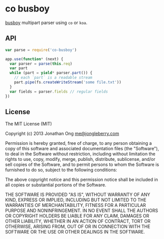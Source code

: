 # co busboy

[busboy](http://github.com/mscdex/busboy) multipart parser using `co` or `koa`.

## API

```js
var parse = require('co-busboy')

app.use(function* (next) {
  var parser = parse(this.req)
  var part
  while (part = yield* parser.part()) {
    // each `part` is a readable stream
    part.pipe(fs.createWriteStream('some file.txt'))
  }
  var fields = parser.fields // regular fields
})
```

## License

The MIT License (MIT)

Copyright (c) 2013 Jonathan Ong me@jongleberry.com

Permission is hereby granted, free of charge, to any person obtaining a copy
of this software and associated documentation files (the "Software"), to deal
in the Software without restriction, including without limitation the rights
to use, copy, modify, merge, publish, distribute, sublicense, and/or sell
copies of the Software, and to permit persons to whom the Software is
furnished to do so, subject to the following conditions:

The above copyright notice and this permission notice shall be included in
all copies or substantial portions of the Software.

THE SOFTWARE IS PROVIDED "AS IS", WITHOUT WARRANTY OF ANY KIND, EXPRESS OR
IMPLIED, INCLUDING BUT NOT LIMITED TO THE WARRANTIES OF MERCHANTABILITY,
FITNESS FOR A PARTICULAR PURPOSE AND NONINFRINGEMENT. IN NO EVENT SHALL THE
AUTHORS OR COPYRIGHT HOLDERS BE LIABLE FOR ANY CLAIM, DAMAGES OR OTHER
LIABILITY, WHETHER IN AN ACTION OF CONTRACT, TORT OR OTHERWISE, ARISING FROM,
OUT OF OR IN CONNECTION WITH THE SOFTWARE OR THE USE OR OTHER DEALINGS IN
THE SOFTWARE.